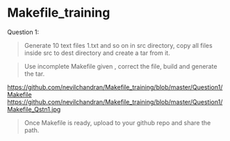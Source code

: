 # Makefile_training

Question 1:

> Generate 10 text files 1.txt and so on  in src directory, copy all files inside src to dest directory and create  a tar from it.

>  Use  incomplete Makefile given , correct the file, build and generate the tar.

https://github.com/nevilchandran/Makefile_training/blob/master/Question1/Makefile
https://github.com/nevilchandran/Makefile_training/blob/master/Question1/Makefile_Qstn1.jpg

> Once Makefile is ready, upload to your github repo and share the path.
